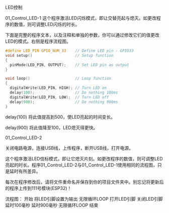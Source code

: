 LED控制

01_Control_LED-1
这个程序激活LED闪烁模式，即让交替亮起与熄灭。如更改程序的数值，则可调整LED闪烁的时长。

下面是完整的程序文本，以及注释和单独的参数，你可以通过修改它们的值更改LED的模式。右侧是程序流程图。

```c
#define LED_PIN GPIO_NUM_33    // Define LED pin - GPIO33
void setup()                   // Setup function
{
  pinMode(LED_PIN, OUTPUT);    // Set LED pin as output
}

void loop()                    // Loop function
{
  digitalWrite(LED_PIN, HIGH); // Turn LED on
  delay(100);                  // Do nothing 100ms
  digitalWrite(LED_PIN, LOW);  // Turn LED off
  delay(900);                  // Do nothing 900ms
}
```

delay(100)
将此值提高到500，使LED亮起的时间变长。

delay(900)
将此值降至100，LED熄灭得更快。

01_Control_LED-2

关闭电路电源，连接USB线，上传程序，断开USB线，打开电源。

这个程序激活LED信标模式，即让它熄灭片刻。如更改程序的数值，则可调整LED亮起的时长。程序01_Control_LED-2与01_Control_LED-1使用相同的流程图，只是延时有所差异。

每次在程序修改后，请将文件重命名并保存到你的项目文件夹中。别忘记将更新后的程序上传到111号模块(ESP32)！

流程图：
开始
将LED引脚设置为输出
无限循环LOOP
打开LED引脚
关闭LED引脚
延时100毫秒
延时900毫秒
无限循环LOOP
结束